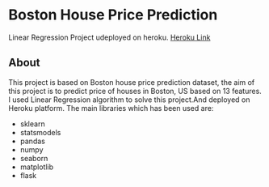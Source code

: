 # Boston House Price Prediction
Linear Regression Project udeployed on heroku.
[Heroku Link](https://bostonmlproject.herokuapp.com/)

## About
This project is based on Boston house price prediction dataset, the aim of this project is to predict price of houses in Boston, US based on 13 features.
I used Linear Regression algorithm to solve this project.And deployed on Heroku platform. The main libraries which has been used are:

- sklearn
- statsmodels
- pandas
- numpy
- seaborn
- matplotlib
- flask

